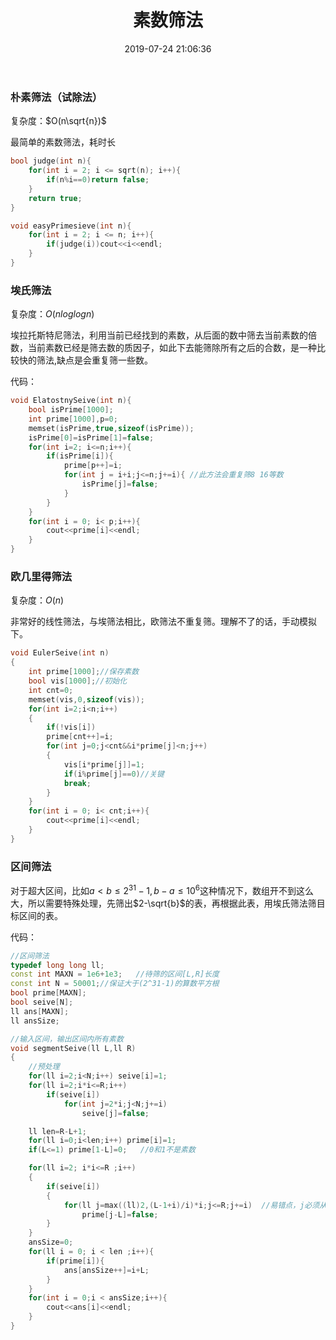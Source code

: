 ﻿---
title: 素数筛法
date: 2019-07-24 21:06:36
tags:
	- 素数
	- 数论
categories:
	- 算法
	- 数论算法
cover:  static/images/number_theory/prime_sieve.png
---

### 朴素筛法（试除法）

复杂度：$O(n\sqrt{n})$

最简单的素数筛法，耗时长

```c++
bool judge(int n){
    for(int i = 2; i <= sqrt(n); i++){
        if(n%i==0)return false;
    }
    return true;
}

void easyPrimesieve(int n){
    for(int i = 2; i <= n; i++){
        if(judge(i))cout<<i<<endl;
    }
}
```



### 埃氏筛法

复杂度：$O(nloglogn)$ 

埃拉托斯特尼筛法，利用当前已经找到的素数，从后面的数中筛去当前素数的倍数，当前素数已经是筛去数的质因子，如此下去能筛除所有之后的合数，是一种比较快的筛法,缺点是会重复筛一些数。

代码：

```c++
void ElatostnySeive(int n){
    bool isPrime[1000];
    int prime[1000],p=0;
    memset(isPrime,true,sizeof(isPrime));
    isPrime[0]=isPrime[1]=false;
    for(int i=2; i<=n;i++){
        if(isPrime[i]){
            prime[p++]=i;
            for(int j = i+i;j<=n;j+=i){ //此方法会重复筛8 16等数
                isPrime[j]=false;
            }
        }
    }
    for(int i = 0; i< p;i++){
        cout<<prime[i]<<endl;
    }
}
```



### 欧几里得筛法

复杂度：$O(n)$

非常好的线性筛法，与埃筛法相比，欧筛法不重复筛。理解不了的话，手动模拟下。

```c++
void EulerSeive(int n)
{
    int prime[1000];//保存素数
	bool vis[1000];//初始化
	int cnt=0;
	memset(vis,0,sizeof(vis));
	for(int i=2;i<n;i++)
	{
		if(!vis[i])
		prime[cnt++]=i;
		for(int j=0;j<cnt&&i*prime[j]<n;j++)
		{
			vis[i*prime[j]]=1;
			if(i%prime[j]==0)//关键
			break;
		}
	}
	for(int i = 0; i< cnt;i++){
        cout<<prime[i]<<endl;
    }
}
```



### 区间筛法

对于超大区间，比如$a<b\le2^{31}-1,b-a\le10^6$这种情况下，数组开不到这么大，所以需要特殊处理，先筛出$2-\sqrt{b}$的表，再根据此表，用埃氏筛法筛目标区间的表。

代码：

```c++
//区间筛法
typedef long long ll;
const int MAXN = 1e6+1e3;   //待筛的区间[L,R]长度
const int N = 50001;//保证大于(2^31-1)的算数平方根
bool prime[MAXN];
bool seive[N];
ll ans[MAXN];
ll ansSize;

//输入区间，输出区间内所有素数
void segmentSeive(ll L,ll R)
{
    //预处理
    for(ll i=2;i<N;i++) seive[i]=1;
    for(ll i=2;i*i<=R;i++)
        if(seive[i])
            for(int j=2*i;j<N;j+=i)
                seive[j]=false;

    ll len=R-L+1;
    for(ll i=0;i<len;i++) prime[i]=1;
    if(L<=1) prime[1-L]=0;   //0和1不是素数

    for(ll i=2; i*i<=R ;i++)
    {
        if(seive[i])
        {
            for(ll j=max((ll)2,(L-1+i)/i)*i;j<=R;j+=i)  //易错点，j必须从大于1，因为L可能小于i，但是seive[i]是素数。
                prime[j-L]=false;
        }
    }
    ansSize=0;
    for(ll i = 0; i < len ;i++){
        if(prime[i]){
            ans[ansSize++]=i+L;
        }
    }
    for(int i = 0;i < ansSize;i++){
        cout<<ans[i]<<endl;
    }
}
```

